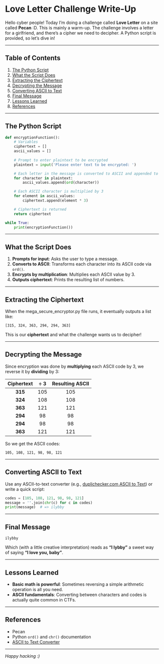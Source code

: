 # Love Letter Challenge Write-Up

Hello cyber people! Today I’m doing a challenge called **Love Letter** on a site called **Pecan** :D. This is mainly a warm-up. The challenge involves a letter for a girlfriend, and there’s a cipher we need to decipher. A Python script is provided, so let’s dive in!

---

## Table of Contents

1. [The Python Script](#the-python-script)  
2. [What the Script Does](#what-the-script-does)  
3. [Extracting the Ciphertext](#extracting-the-ciphertext)  
4. [Decrypting the Message](#decrypting-the-message)  
5. [Converting ASCII to Text](#converting-ascii-to-text)  
6. [Final Message](#final-message)  
7. [Lessons Learned](#lessons-learned)  
8. [References](#references)  

---

## The Python Script

```python
def encryptionFunction():
    # Variables
    ciphertext = []
    ascii_values = []
    
    # Prompt to enter plaintext to be encrypted
    plaintext = input('Please enter text to be encrypted: ')

    # Each letter in the message is converted to ASCII and appended to a list
    for character in plaintext:
        ascii_values.append(ord(character))

    # Each ASCII character is multiplied by 3
    for element in ascii_values:
        ciphertext.append(element * 3)

    # Ciphertext is returned
    return ciphertext

while True:
    print(encryptionFunction())
```

---

## What the Script Does

1. **Prompts for input**: Asks the user to type a message.  
2. **Converts to ASCII**: Transforms each character into its ASCII code via `ord()`.  
3. **Encrypts by multiplication**: Multiplies each ASCII value by 3.  
4. **Outputs ciphertext**: Prints the resulting list of numbers.

---

## Extracting the Ciphertext

When the mega_secure_encryptor.py file runs, it eventually outputs a list like:

```
[315, 324, 363, 294, 294, 363]
```

This is our **ciphertext** and what the challenge wants us to decipher!

---

## Decrypting the Message

Since encryption was done by **multiplying** each ASCII code by 3, we reverse it by **dividing** by 3:

| Ciphertext | ÷ 3 | Resulting ASCII |
|:----------:|:---:|:---------------:|
|   **315**  | 105 |        105      |
|   **324**  | 108 |        108      |
|   **363**  | 121 |        121      |
|   **294**  | 98  |         98      |
|   **294**  | 98  |         98      |
|   **363**  | 121 |        121      |

So we get the ASCII codes:

```
105, 108, 121, 98, 98, 121
```

---

## Converting ASCII to Text

Use any ASCII-to-text converter (e.g., [duplichecker.com ASCII to Text](https://www.duplichecker.com/ascii-to-text.php)) or write a quick script:

```python
codes = [105, 108, 121, 98, 98, 121]
message = ''.join(chr(c) for c in codes)
print(message)  # => ilybby
```

---

## Final Message

```
ilybby
```

Which (with a little creative interpretation) reads as **“I lybby”**  a sweet way of saying **“I love you, baby”**.

---

## Lessons Learned

- **Basic math is powerful**: Sometimes reversing a simple arithmetic operation is all you need.  
- **ASCII fundamentals**: Converting between characters and codes is actually quite common in CTFs.
  
---

## References

- Pecan  
- Python `ord()` and `chr()` documentation  
- [ASCII to Text Converter](https://www.duplichecker.com/ascii-to-text.php)  

---

*Happy hacking :)*
